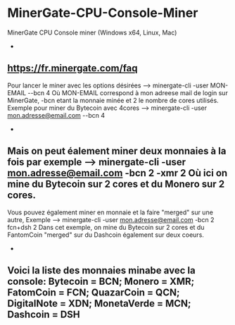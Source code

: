 # MinerGate-CPU-Console-Miner
MinerGate CPU Console miner (Windows x64, Linux, Mac)

-
https://fr.minergate.com/faq
-

Pour lancer le miner avec les options désirées -->  minergate-cli -user MON-EMAIL --bcn 4
Où MON-EMAIL correspond à mon adreese mail de login sur MinerGate, -bcn etant la monnaie minée et 2 le nombre de cores utilisés.
Exemple pour miner du Bytecoin avec 4cores -->  minergate-cli -user mon.adresse@email.com --bcn 4

-
Mais on peut éalement miner deux monnaies à la fois par exemple -->  minergate-cli -user mon.adresse@email.com -bcn 2 -xmr 2
Où ici on mine du Bytecoin sur 2 cores et du Monero sur 2 cores.
-

Vous pouvez également miner en monnaie et la faire "merged" sur une autre,
Exemple -->  minergate-cli -user mon.adresse@email.com -bcn 2 fcn+dsh 2
Dans cet exemple, on mine du Bytecoin sur 2 cores et du FantomCoin "merged" sur du Dashcoin également sur deux coeurs.

-
Voici la liste des monnaies minabe avec la console:
Bytecoin    =  BCN; 
Monero      =  XMR; 
FatomCoin   =  FCN; 
QuazarCoin  =  QCN; 
DigitalNote =  XDN; 
MonetaVerde =  MCN; 
Dashcoin    =  DSH
-
